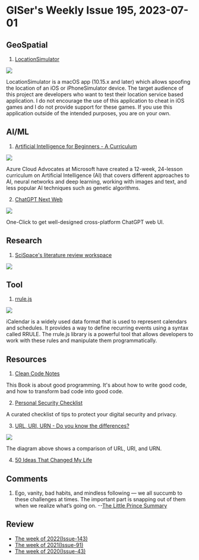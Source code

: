 # GISer's Weekly Issue 195, 2023-07-01

## GeoSpatial

1. [LocationSimulator](https://github.com/Schlaubischlump/LocationSimulator)

![](https://github.com/Schlaubischlump/LocationSimulator/raw/master/Preview/screenshot.png)

LocationSimulator is a macOS app (10.15.x and later) which allows spoofing the location of an iOS or iPhoneSimulator device. The target audience of this project are developers who want to test their location service based application. I do not encourage the use of this application to cheat in iOS games and I do not provide support for these games. If you use this application outside of the intended purposes, you are on your own.

## AI/ML

1. [Artificial Intelligence for Beginners - A Curriculum](https://github.com/microsoft/AI-For-Beginners)

![](https://github.com/microsoft/AI-For-Beginners/raw/main/lessons/sketchnotes/ai-overview.png)

Azure Cloud Advocates at Microsoft have created a 12-week, 24-lesson curriculum on Artificial Intelligence (AI) that covers different approaches to AI, neural networks and deep learning, working with images and text, and less popular AI techniques such as genetic algorithms.

2. [ChatGPT Next Web](https://github.com/Yidadaa/ChatGPT-Next-Web)

![](https://github.com/Yidadaa/ChatGPT-Next-Web/raw/main/docs/images/cover.png)

One-Click to get well-designed cross-platform ChatGPT web UI.

## Research

1. [SciSpace's literature review workspace](https://typeset.io/resources/scispace-literature-review-workspace/)

![](https://typeset.io/resources/content/images/size/w2000/2023/06/Attention--1-.jpg)

## Tool

1. [rrule.js](https://github.com/jakubroztocil/rrule)

![](https://res.cloudinary.com/cpress/image/upload/w_1280,e_sharpen:60,q_auto/ku8jzoe96n08pgofazhb.jpg)

iCalendar is a widely used data format that is used to represent calendars and schedules. It provides a way to define recurring events using a syntax called RRULE. The rrule.js library is a powerful tool that allows developers to work with these rules and manipulate them programmatically.

## Resources

1. [Clean Code Notes](https://github.com/JuanCrg90/Clean-Code-Notes)

This Book is about good programming. It's about how to write good code, and how to transform bad code into good code.

2. [Personal Security Checklist](https://github.com/Lissy93/personal-security-checklist)

A curated checklist of tips to protect your digital security and privacy.

3. [URL, URI, URN - Do you know the differences?](https://blog.bytebytego.com/i/132279282/url-uri-urn-do-you-know-the-differences)

![](https://substackcdn.com/image/fetch/w_1456,c_limit,f_webp,q_auto:good,fl_progressive:steep/https%3A%2F%2Fsubstack-post-media.s3.amazonaws.com%2Fpublic%2Fimages%2F1b143a39-0445-4906-baca-25633217e5c0_1539x1536.jpeg)

The diagram above shows a comparison of URL, URI, and URN.

4. [50 Ideas That Changed My Life](https://perell.com/essay/50-ideas-that-changed-my-life/)

## Comments

1. Ego, vanity, bad habits, and mindless following — we all succumb to these challenges at times. The important part is snapping out of them when we realize what’s going on.
   --[The Little Prince Summary](https://fourminutebooks.com/the-little-prince-summary/)

## Review

- [The week of 2022(Issue-143)](../2022/issue-143.md)
- [The week of 2021(Issue-91)](../2021/issue-91.md)
- [The week of 2020(Issue-43)](../2020/issue-43.md)
